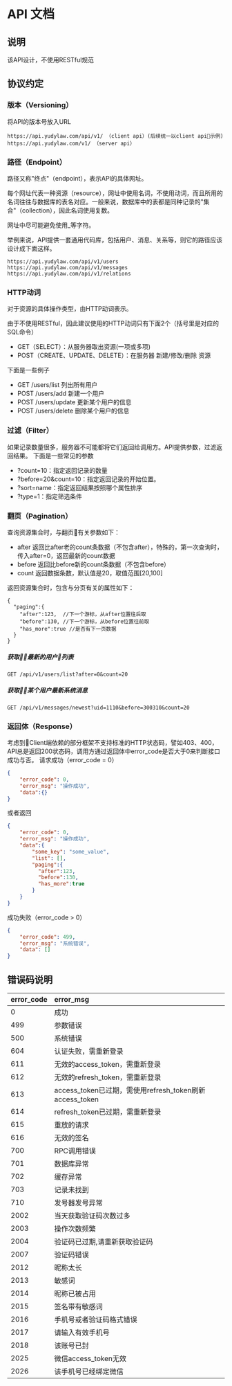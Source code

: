 # API 文档

## 说明
该API设计，不使用RESTful规范

## 协议约定

### 版本（Versioning）
将API的版本号放入URL
```
https://api.yudylaw.com/api/v1/ （client api）(后续统一以client api示例)
https://api.yudylaw.com/v1/ （server api）
```

### 路径（Endpoint）
路径又称"终点"（endpoint），表示API的具体网址。

每个网址代表一种资源（resource），网址中使用名词，不使用动词，而且所用的名词往往与数据库的表名对应。一般来说，数据库中的表都是同种记录的"集合"（collection），因此名词使用复数。

网址中尽可能避免使用_等字符。

举例来说，API提供一套通用代码库，包括用户、消息、关系等，则它的路径应该设计成下面这样。
```
https://api.yudylaw.com/api/v1/users
https://api.yudylaw.com/api/v1/messages
https://api.yudylaw.com/api/v1/relations
```

### HTTP动词
对于资源的具体操作类型，由HTTP动词表示。

由于不使用RESTful，因此建议使用的HTTP动词只有下面2个（括号里是对应的SQL命令）

- GET（SELECT）：从服务器取出资源(一项或多项)
- POST（CREATE、UPDATE、DELETE）：在服务器 新建/修改/删除 资源

下面是一些例子

- GET /users/list    列出所有用户
- POST /users/add    新建一个用户
- POST /users/update 更新某个用户的信息
- POST /users/delete 删除某个用户的信息

### 过滤（Filter）
如果记录数量很多，服务器不可能都将它们返回给调用方。API提供参数，过滤返回结果。
下面是一些常见的参数

- ?count=10：指定返回记录的数量
- ?before=20&count=10：指定返回记录的开始位置。
- ?sort=name：指定返回结果按照哪个属性排序
- ?type=1：指定筛选条件

### 翻页（Pagination）
查询资源集合时，与翻页有关参数如下：

- after 返回比after老的count条数据（不包含after），特殊的，第一次查询时，传入after=0，返回最新的count数据
- before  返回比before新的count条数据（不包含before）
- count  返回数据条数，默认值是20，取值范围[20,100]

返回资源集合时，包含与分页有关的属性如下：
```
{
  "paging":{
    "after":123,  //下一个游标，从after位置往后取
    "before":130, //下一个游标，从before位置往前取
    "has_more":true //是否有下一页数据
  }
}
```

##### 获取最新的用户列表
```
GET /api/v1/users/list?after=0&count=20
```

##### 获取某个用户最新系统消息
```
GET /api/v1/messages/newest?uid=1110&before=300310&count=20
```

### 返回体（Response）
考虑到Client端依赖的部分框架不支持标准的HTTP状态码，譬如403、400，API总是返回200状态码，调用方通过返回体中error_code是否大于0来判断接口成功与否。
请求成功（error_code = 0）
```json
{
    "error_code": 0,
    "error_msg": "操作成功",
    "data":{}
}
```
或者返回
```json
{
    "error_code": 0,
    "error_msg": "操作成功",
    "data":{
        "some_key": "some_value",
        "list": [],
        "paging":{
          "after":123,  
          "before":130,
          "has_more":true
        }
    }
}
```
成功失败（error_code > 0）
```json
{
    "error_code": 499,
    "error_msg": "系统错误",
    "data": []
}
```

## 错误码说明
| error_code    | error_msg   |
| :----------- | :--- |
| 0 | 成功 |
| 499 | 参数错误 |
| 500 | 系统错误 |
| 604 | 认证失败，需重新登录 |
| 611 | 无效的access_token，需重新登录 |
| 612 | 无效的refresh_token，需重新登录 |
| 613 | access_token已过期，需使用refresh_token刷新access_token |
| 614 | refresh_token已过期，需重新登录 |
| 615 | 重放的请求 |
| 616 | 无效的签名 |
| 700 | RPC调用错误 |
| 701 | 数据库异常 |
| 702 | 缓存异常 |
| 703 | 记录未找到 |
| 710 | 发号器发号异常 |
| 2002 | 当天获取验证码次数过多 |
| 2003 | 操作次数频繁 |
| 2004 | 验证码已过期,请重新获取验证码 |
| 2007 | 验证码错误 |
| 2012 | 昵称太长 |
| 2013 | 敏感词 |
| 2014 | 昵称已被占用 |
| 2015 | 签名带有敏感词 |
| 2016 | 手机号或者验证码格式错误 |
| 2017 | 请输入有效手机号 |
| 2018 | 该账号已封 |
| 2025 | 微信access_token无效 |
| 2026 | 该手机号已经绑定微信 |
